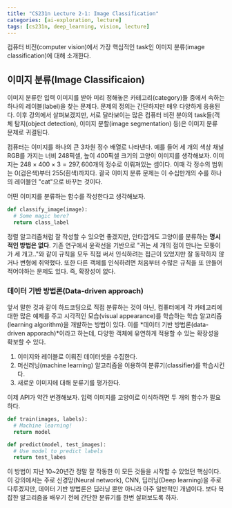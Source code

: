 ```yaml
---
title: "CS231n Lecture 2-1: Image Classification"
categories: [ai-exploration, lecture]
tags: [cs231n, deep_learning, vision, lecture]
---
```


컴퓨터 비전(computer vision)에서 가장 핵심적인 task인 이미지 분류(image classification)에 대해 소개한다.

## 이미지 분류(Image Classificaion)

이미지 분류란 입력 이미지를 받아 미리 정해놓은 카테고리(category)들 중에서 속하는 하나의 레이블(label)을 찾는 문제다. 문제의 정의는 간단하지만 매우 다양하게 응용된다. 이후 강의에서 살펴보겠지만, 서로 달라보이는 많은 컴퓨터 비전 분야의 task들(객체 탐지(object detection), 이미지 분할(image segmentation) 등)은 이미지 분류 문제로 귀결된다.

컴퓨터는 이미지를 하나의 큰 3차원 정수 배열로 나타낸다. 예를 들어 세 개의 색상 채널 RGB를 가지는 너비 $248$픽셀, 높이 $400$픽셀 크기의 고양이 이미지를 생각해보자. 이미지는 $248 \times 400 \times 3 = 297,600$개의 정수로 이뤄져있는 셈이다. 이때 각 정수의 범위는 $0$(검은색)부터 $255$(흰색)까지다. 결국 이미지 분류 문제는 이 수십만개의 수를 하나의 레이블인 "cat"으로 바꾸는 것이다.

어떤 이미지를 분류하는 함수를 작성한다고 생각해보자.

```python
def classify_image(image):
  # Some magic here?
  return class_label
```

정렬 알고리즘처럼 잘 작성할 수 있으면 좋겠지만, 안타깝게도 고양이를 분류하는 **명시적인 방법은 없다**. 기존 연구에서 윤곽선을 기반으로 "귀는 세 개의 점이 만나는 모퉁이가 세 개고.."와 같이 규칙을 모두 직접 써서 인식하려는 접근이 있었지만 잘 동작하지 않거나 변형에 취약했다. 또한 다른 객체를 인식하려면 처음부터 수많은 규칙을 또 만들어 적어야하는 문제도 있다. 즉, 확장성이 없다.

### 데이터 기반 방법론(Data-driven approach)

앞서 말한 것과 같이 하드코딩으로 직접 분류하는 것이 아닌, 컴퓨터에게 각 카테고리에 대한 많은 예제를 주고 시각적인 모습(visual appearance)를 학습하는 학습 알고리즘(learning algorithm)을 개발하는 방법이 있다. 이를 *데이터 기반 방법론(data-driven apporach)*이라고 하는데, 다양한 객체에 유연하게 적용할 수 있는 확장성을 확보할 수 있다.

1. 이미지와 레이블로 이뤄진 데이터셋을 수집한다.
2. 머신러닝(machine learning) 알고리즘을 이용하여 분류기(classifier)를 학습시킨다.
3. 새로운 이미지에 대해 분류기를 평가한다.

이제 API가 약간 변경해보자. 입력 이미지를 고양이로 이식하려면 두 개의 함수가 필요하다.

```python
def train(images, labels):
  # Machine learning!
  return model

def predict(model, test_images):
  # Use model to predict labels
  return test_labes
```

이 방법이 지난 10~20년간 정말 잘 작동한 이 모든 것들을 시작할 수 있었던 핵심이다. 이 강의에서는 주로 신경망(Neural network), CNN, 딥러닝(Deep learning)을 주로 다루겠지만, 데이터 기반 방법론은 딥러닝 뿐만 아니라 아주 일반적인 개념이다. 보다 복잡한 알고리즘을 배우기 전에 간단한 분류기를 한번 살펴보도록 하자.